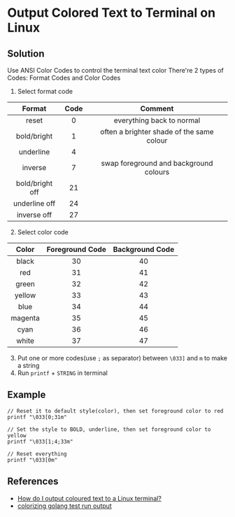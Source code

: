 # Output Colored Text to Terminal on Linux

## Solution
Use ANSI Color Codes to control the terminal text color
There're 2 types of Codes: Format Codes and Color Codes

1. Select format code

| Format | Code | Comment |
| :--: | :--: | :--: | 
| reset | 0 | everything back to normal |
| bold/bright | 1 | often a brighter shade of the same colour |
| underline | 4 | |
| inverse | 7 | swap foreground and background colours | |
| bold/bright off | 21 | |
| underline off | 24 | |
| inverse off | 27 | |

2. Select color code

| Color | Foreground Code | Background Code |
| :--: | :--: | :--: |
| black | 30 | 40 |
| red | 31 | 41 |
| green | 32 | 42 |
| yellow | 33 | 43 |
| blue | 34 | 44 |
| magenta | 35 | 45 |
| cyan | 36 | 46 |
| white | 37 | 47 |

3. Put one or more codes(use `;` as separator) between `\033]` and `m` to make a string
4. Run `printf` + `STRING` in terminal

## Example
```
// Reset it to default style(color), then set foreground color to red
printf "\033[0;31m"

// Set the style to BOLD, underline, then set foreground color to yellow
printf "\033[1;4;33m"

// Reset everything
printf "\033[0m"
```

## References
* [How do I output coloured text to a Linux terminal?](https://stackoverflow.com/questions/2616906/how-do-i-output-coloured-text-to-a-linux-terminal)
* [colorizing golang test run output](https://stackoverflow.com/questions/27242652/colorizing-golang-test-run-output)
